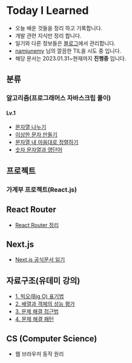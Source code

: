# Today I Learned

- 오늘 배운 것들을 정리 하고 기록합니다.
- 개발 관련 지식만 정리 합니다.
- 일기와 다른 정보들은 [블로그](https://blog.naver.com/stu44229)에서 관리합니다. 
- [namjunemy](https://github.com/namjunemy/TIL) 님의 깔끔한 TIL을 시도 중 입니다.
- 해당 문서는 2023.01.31~현재까지 **진행중** 입니다.

## 분류

### 알고리즘(프로그래머스 자바스크립 풀이)
#### Lv.1
- [문자열 나누기](https://github.com/stu442/today-i-learned/blob/main/algorithm/1.%20%EB%AC%B8%EC%9E%90%EC%97%B4%20%EB%82%98%EB%88%84%EA%B8%B0.md)
- [이상한 문자 만들기](https://github.com/stu442/today-i-learned/blob/main/algorithm/2.%20이상한%20문자%20만들기.md)
- [문자열 내 마음대로 정렬하기](https://github.com/stu442/today-i-learned/blob/main/algorithm/3.%20문자열%20내%20마음대로%20정렬하기.md)
- [숫자 문자열과 영단어](https://github.com/stu442/today-i-learned/blob/main/algorithm/%EC%88%AB%EC%9E%90%20%EB%AC%B8%EC%9E%90%EC%97%B4%EA%B3%BC%20%EC%98%81%EB%8B%A8%EC%96%B4.md)

## 프로젝트
### 가계부 프로젝트(React.js)

## React Router
- [React Router 정리](https://github.com/stu442/today-i-learned/blob/main/React-Router/official-tutorial-v6.8.0.md)

## Next.js
- [Next.js 공식문서 읽기](https://github.com/stu442/today-i-learned/blob/main/nextjs/read-offical-docs.md)

## 자료구조(유데미 강의)
- [1. 빅오(Big O) 표기법](https://github.com/stu442/today-i-learned/blob/main/data-structure/1.%20빅오(Big%20O)%20표기법.md)
- [2. 배열과 객체의 성능 평가](https://github.com/stu442/today-i-learned/blob/main/data-structure/2.%20배열과%20객체의%20성능%20평가.md)
- [3. 문제 해결 접근법](https://github.com/stu442/today-i-learned/blob/main/data-structure/3.%20문제%20해결%20접근법.md)
- [4. 문제 해결 패턴](https://github.com/stu442/today-i-learned/blob/main/data-structure/4.%20문제%20해결%20패턴.md)

## CS (Computer Science)
- 웹 브라우저 동작 원리

